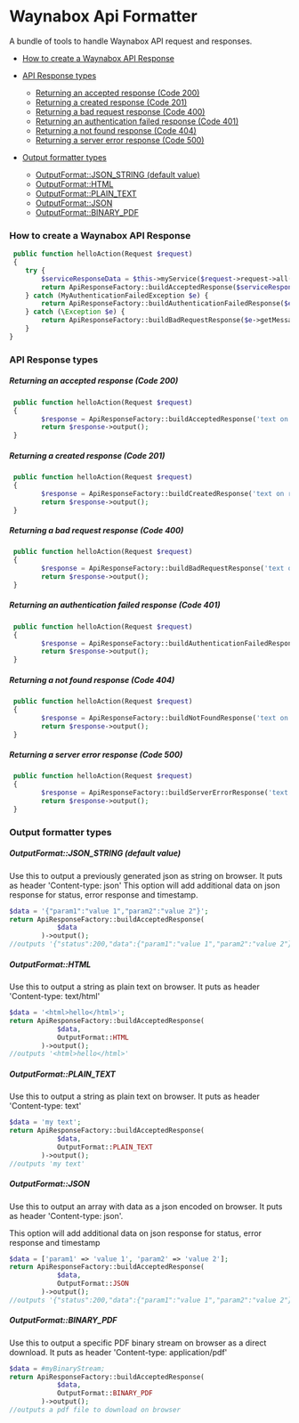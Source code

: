 # Waynabox Api Formatter

A bundle of tools to handle Waynabox API request and responses.
 
* [How to create a Waynabox API Response](#1)
* [API Response types](#2)
    * [Returning an accepted response (Code 200)](#2.1)
    * [Returning a created response (Code 201)](#2.2)
    * [Returning a bad request response (Code 400)](#2.3)
    * [Returning an authentication failed response (Code 401)](#2.4)
    * [Returning a not found response (Code 404)](#2.5)
    * [Returning a server error response (Code 500)](#2.6)
    
* [Output formatter types](#3)
    * [OutputFormat::JSON_STRING (default value)](#3.1)
    * [OutputFormat::HTML](#3.2)
    * [OutputFormat::PLAIN_TEXT](#3.3)
    * [OutputFormat::JSON](#3.4)
    * [OutputFormat::BINARY_PDF](#3.5)
 
### <a name="1"></a>How to create a Waynabox API Response
```php
 public function helloAction(Request $request)
 {
    try {
        $serviceResponseData = $this->myService($request->request->all());
        return ApiResponseFactory::buildAcceptedResponse($serviceResponse->response())->output();
    } catch (MyAuthenticationFailedException $e) {
        return ApiResponseFactory::buildAuthenticationFailedResponse($e->getMessage())->output();
    } catch (\Exception $e) {
        return ApiResponseFactory::buildBadRequestResponse($e->getMessage())->output();
    }
}
```

### <a name="2"></a>API Response types

##### <a name="2.1"></a>Returning an accepted response (Code 200)
```php
 public function helloAction(Request $request)
 {
        $response = ApiResponseFactory::buildAcceptedResponse('text on response data section');
        return $response->output();
 }
```

##### <a name="2.2"></a>Returning a created response (Code 201)
```php
 public function helloAction(Request $request)
 {
        $response = ApiResponseFactory::buildCreatedResponse('text on response data section');
        return $response->output();
 }
```

##### <a name="2.3"></a>Returning a bad request response (Code 400)
```php
 public function helloAction(Request $request)
 {
        $response = ApiResponseFactory::buildBadRequestResponse('text on response error section');
        return $response->output();
 }
```

##### <a name="2.4"></a>Returning an authentication failed response (Code 401)
```php
 public function helloAction(Request $request)
 {
        $response = ApiResponseFactory::buildAuthenticationFailedResponse('text on response error section');
        return $response->output();
 }
```

##### <a name="2.5"></a>Returning a not found response (Code 404)
```php
 public function helloAction(Request $request)
 {
        $response = ApiResponseFactory::buildNotFoundResponse('text on response error section');
        return $response->output();
 }
```

##### <a name="2.6"></a>Returning a server error response (Code 500)
```php
 public function helloAction(Request $request)
 {
        $response = ApiResponseFactory::buildServerErrorResponse('text on response error section');
        return $response->output();
 }
```

### <a name="3"></a>Output formatter types

##### <a name="3.1"></a>OutputFormat::JSON_STRING (default value)
Use this to output a previously generated json as string on browser. It puts as header 'Content-type: json'
This option will add additional data on json response for status, error response and timestamp.
```php
$data = '{"param1":"value 1","param2":"value 2"}';
return ApiResponseFactory::buildAcceptedResponse(
            $data
        )->output();
//outputs '{"status":200,"data":{"param1":"value 1","param2":"value 2"},"error":{},"date":"2017-01-01 01:01:01"}'
```

##### <a name="3.2"></a>OutputFormat::HTML
Use this to output a string as plain text on browser. It puts as header 'Content-type: text/html' 
```php
$data = '<html>hello</html>';
return ApiResponseFactory::buildAcceptedResponse(
            $data,
            OutputFormat::HTML
        )->output();
//outputs '<html>hello</html>'
```

##### <a name="3.3"></a>OutputFormat::PLAIN_TEXT
Use this to output a string as plain text on browser. It puts as header 'Content-type: text' 
```php
$data = 'my text';
return ApiResponseFactory::buildAcceptedResponse(
            $data,
            OutputFormat::PLAIN_TEXT
        )->output();
//outputs 'my text'
```
 
##### <a name="3.4"></a>OutputFormat::JSON
Use this to output an array with data as a json encoded on browser. It puts as header 'Content-type: json'.

This option will add additional data on json response for status, error response and timestamp
```php
$data = ['param1' => 'value 1', 'param2' => 'value 2'];
return ApiResponseFactory::buildAcceptedResponse(
            $data,
            OutputFormat::JSON
        )->output();
//outputs '{"status":200,"data":{"param1":"value 1","param2":"value 2"},"error":{},"date":"2017-01-01 01:01:01"}'
```

##### <a name="3.5"></a>OutputFormat::BINARY_PDF
Use this to output a specific PDF binary stream on browser as a direct download. It puts as header 'Content-type: application/pdf'
```php
$data = #myBinaryStream;
return ApiResponseFactory::buildAcceptedResponse(
            $data,
            OutputFormat::BINARY_PDF
        )->output();
//outputs a pdf file to download on browser
```